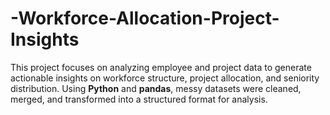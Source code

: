 # -Workforce-Allocation-Project-Insights
This project focuses on analyzing employee and project data to generate actionable insights on workforce structure, project allocation, and seniority distribution. Using **Python** and **pandas**, messy datasets were cleaned, merged, and transformed into a structured format for analysis.  
